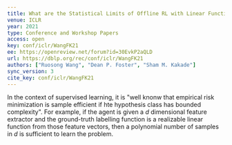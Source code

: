 ```yaml
---
title: What are the Statistical Limits of Offline RL with Linear Function Approximation?
venue: ICLR
year: 2021
type: Conference and Workshop Papers
access: open
key: conf/iclr/WangFK21
ee: https://openreview.net/forum?id=30EvkP2aQLD
url: https://dblp.org/rec/conf/iclr/WangFK21
authors: ["Ruosong Wang", "Dean P. Foster", "Sham M. Kakade"]
sync_version: 3
cite_key: conf/iclr/WangFK21
---
```

In the context of supervised learning, it is "well knonw that empirical risk minimization is sample efficient if hte hypothesis class has bounded complexity". For example, if the agent is given a $d$ dimensional feature extractor and the ground-truth labelling function is a realizable linear function from those feature vectors, then a polynomial number of samples in $d$ is sufficient to learn the problem.